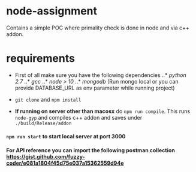 # node-assignment
Contains a simple POC where primality check is done in node and via c++ addon.

# requirements
* First of all make sure you have the following dependencies 
  ..* _python 2.7_ 
  ..* _gcc_
  ..* _node > 10_
  ..* _mongodb_ (Run mongo local or you can provide DATABASE_URL as env parameter while running project)

* `git clone` and `npm install`
* **If running on server other than macosx** do `npm run compile`. This runs `node-gyp` and compiles c++ addon and saves under `./build/Release/addon`

#### `npm run start` to start local server at port 3000

#### For API reference you can import the following postman collection https://gist.github.com/fuzzy-coder/e081a1804f45d75e037a15362559d94e
